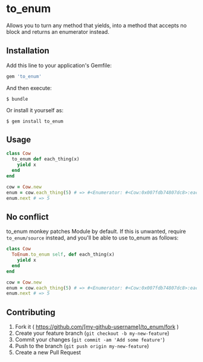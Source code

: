 # to_enum

Allows you to turn any method that yields, into a method that accepts no block and
returns an enumerator instead.

## Installation

Add this line to your application's Gemfile:

```ruby
gem 'to_enum'
```

And then execute:

```
$ bundle
```

Or install it yourself as:

```
$ gem install to_enum
```

## Usage

```ruby
class Cow
  to_enum def each_thing(x)
    yield x
  end
end

cow = Cow.new
enum = cow.each_thing(5) # => #<Enumerator: #<Cow:0x007fdb74807dc8>:each_thing(5)>
enum.next # => 5
```


## No conflict

to\_enum monkey patches Module by default. If this is unwanted, require `to_enum/source` instead,
and you'll be able to use to\_enum as follows:

```ruby
class Cow
  ToEnum.to_enum self, def each_thing(x)
    yield x
  end
end

cow = Cow.new
enum = cow.each_thing(5) # => #<Enumerator: #<Cow:0x007fdb74807dc8>:each_thing(5)>
enum.next # => 5
```

## Contributing

1. Fork it ( https://github.com/[my-github-username]/to_enum/fork )
2. Create your feature branch (`git checkout -b my-new-feature`)
3. Commit your changes (`git commit -am 'Add some feature'`)
4. Push to the branch (`git push origin my-new-feature`)
5. Create a new Pull Request
